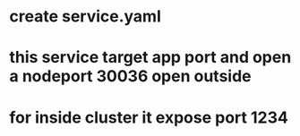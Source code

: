 # create service.yaml
#   this service target app port and open a nodeport 30036 open outside
#   for inside cluster it expose port 1234